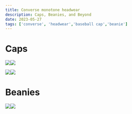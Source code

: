 ```yaml
---
title: Converse monotone headwear
description: Caps, Beanies, and Beyond
date: 2023-05-27
tags: ['converse', 'headwear','baseball cap','beanie']
---
```


# Caps
[![](//ws-eu.amazon-adsystem.com/widgets/q?_encoding=UTF8&ASIN=B07T7KMYM5&Format=_SL250_&ID=AsinImage&MarketPlace=GB&ServiceVersion=20070822&WS=1&tag=gomonotone-21&language=en_GB)](https://www.amazon.co.uk/Converse-Tonal-Chuck-Patch-Baseball/dp/B07T7KMYM5?crid=3652WZ2LJ4S27&keywords=pokemon&qid=1685196462&refinements=p_n_size_two_browse-vebin%3A14223219031%7C14223220031%7C14223221031&rnid=11961407031&s=apparel&sprefix=pokemon+%2Cfashion-womens%2C81&sr=1-39&linkCode=li3&tag=gomonotone-21&linkId=d1341089209d78044351bd5bb954f7f6&language=en_GB&ref_=as_li_ss_il)![](https://ir-uk.amazon-adsystem.com/e/ir?t=gomonotone-21&language=en_GB&l=li3&o=2&a=B07T7KMYM5)

[![](//ws-eu.amazon-adsystem.com/widgets/q?_encoding=UTF8&ASIN=B09JYRBKMV&Format=_SL250_&ID=AsinImage&MarketPlace=GB&ServiceVersion=20070822&WS=1&tag=gomonotone-21&language=en_GB)](https://www.amazon.co.uk/Converse-Cap-Unisex-Black-size/dp/B09JYRBKMV?crid=3ADK02KFJ6222&keywords=converse&qid=1685196989&refinements=p_n_size_two_browse-vebin%3A14223219031%7C14223220031%7C14223221031&rnid=14223218031&s=apparel&sprefix=converse%2Cfashion-mens%2C85&sr=1-1&linkCode=li3&tag=gomonotone-21&linkId=25a294c5c61126d8924ff5d42b00b9e5&language=en_GB&ref_=as_li_ss_il)![](https://ir-uk.amazon-adsystem.com/e/ir?t=gomonotone-21&language=en_GB&l=li3&o=2&a=B09JYRBKMV)

# Beanies
[![](//ws-eu.amazon-adsystem.com/widgets/q?_encoding=UTF8&ASIN=B0BHZBTBJQ&Format=_SL250_&ID=AsinImage&MarketPlace=GB&ServiceVersion=20070822&WS=1&tag=gomonotone-21&language=en_GB)](https://www.amazon.co.uk/Converse-Go-2-Beanie-Black/dp/B0BHZBTBJQ?crid=3ADK02KFJ6222&keywords=converse&qid=1685196989&refinements=p_n_size_two_browse-vebin%3A14223219031%7C14223220031%7C14223221031&rnid=14223218031&s=apparel&sprefix=converse%2Cfashion-mens%2C85&sr=1-3&linkCode=li3&tag=gomonotone-21&linkId=a88883ad448c55f94fe34746f219eca0&language=en_GB&ref_=as_li_ss_il)![](https://ir-uk.amazon-adsystem.com/e/ir?t=gomonotone-21&language=en_GB&l=li3&o=2&a=B0BHZBTBJQ)